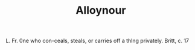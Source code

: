 ---
title: Alloynour
letter: A
permalink: "/definitions/alloynour.html"
body: L. Fr. 0ne who con-ceals, steals, or carries off a thlng privately. Britt, c.
  17
published_at: '2018-07-07'
layout: post
---